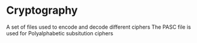 # Cryptography
A set of files used to encode and decode different ciphers
The PASC file is used for Polyalphabetic subsitution ciphers
